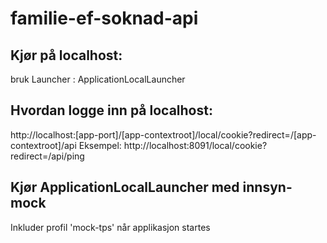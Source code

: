 # familie-ef-soknad-api

## Kjør på localhost: 
bruk Launcher : ApplicationLocalLauncher

## Hvordan logge inn på localhost:
http://localhost:[app-port]/[app-contextroot]/local/cookie?redirect=/[app-contextroot]/api
Eksempel: 
http://localhost:8091/local/cookie?redirect=/api/ping


## Kjør ApplicationLocalLauncher med innsyn-mock 
Inkluder profil 'mock-tps' når applikasjon startes
